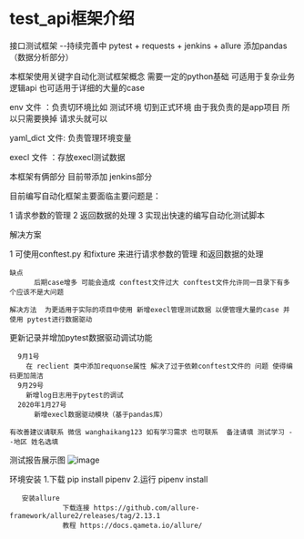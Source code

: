 # test_api框架介绍
接口测试框架 --持续完善中 pytest + requests + jenkins + allure 添加pandas（数据分析部分）

本框架使用关键字自动化测试框架概念  需要一定的python基础  可适用于复杂业务逻辑api 也可适用于详细的大量的case


env 文件 ：负责切环境比如 测试环境 切到正式环境 由于我负责的是app项目 所以只需要换掉 请求头就可以

yaml_dict 文件: 负责管理环境变量

execl 文件 ：存放execl测试数据

本框架有俩部分 目前带添加  jenkins部分

目前编写自动化框架主要面临主要问题是：

1 请求参数的管理 2 返回数据的处理  3 实现出快速的编写自动化测试脚本

解决方案
  
  1 可使用conftest.py 和fixture 来进行请求参数的管理 和返回数据的处理
  
    缺点  
          后期case增多 可能会造成 conftest文件过大 conftest文件允许同一目录下有多个应该不是大问题
    
    解决方法  为更适用于实际的项目中使用 新增execl管理测试数据 以便管理大量的case 并使用 pytest进行数据驱动
更新记录并增加pytest数据驱动调试功能

      9月1号 
        在 reclient 类中添加requonse属性 解决了过于依赖conftest文件的 问题 使得编码更加简洁
      9月29号 
        新增log日志用于pytest的调试
      2020年1月27号
          新增execl数据驱动模块（基于pandas库）

    有改善建议请联系 微信 wanghaikang123 如有学习需求 也可联系  备注请填 测试学习 --地区 姓名选填

测试报告展示图
![image](https://github.com/ASwordsman/test_api/blob/master/jpg/result.png)
          
环境安装
       1.下载 pip install  pipenv
       2.运行 pipenv install

       安装allure
                 下载连接 https://github.com/allure-framework/allure2/releases/tag/2.13.1
                 教程 https://docs.qameta.io/allure/
